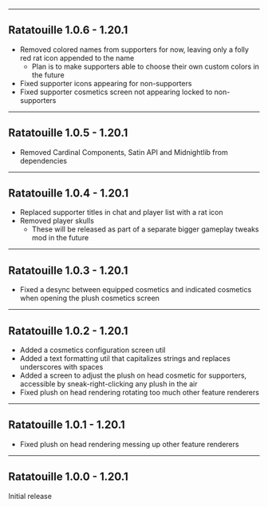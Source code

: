 ------------------------------------------------------
Ratatouille 1.0.6 - 1.20.1
------------------------------------------------------
- Removed colored names from supporters for now, leaving only a folly red rat icon appended to the name
  - Plan is to make supporters able to choose their own custom colors in the future
- Fixed supporter icons appearing for non-supporters
- Fixed supporter cosmetics screen not appearing locked to non-supporters

------------------------------------------------------
Ratatouille 1.0.5 - 1.20.1
------------------------------------------------------
- Removed Cardinal Components, Satin API and Midnightlib from dependencies

------------------------------------------------------
Ratatouille 1.0.4 - 1.20.1
------------------------------------------------------
- Replaced supporter titles in chat and player list with a rat icon
- Removed player skulls
  - These will be released as part of a separate bigger gameplay tweaks mod in the future

------------------------------------------------------
Ratatouille 1.0.3 - 1.20.1
------------------------------------------------------
- Fixed a desync between equipped cosmetics and indicated cosmetics when opening the plush cosmetics screen

------------------------------------------------------
Ratatouille 1.0.2 - 1.20.1
------------------------------------------------------
- Added a cosmetics configuration screen util
- Added a text formatting util that capitalizes strings and replaces underscores with spaces
- Added a screen to adjust the plush on head cosmetic for supporters, accessible by sneak-right-clicking any plush in the air
- Fixed plush on head rendering rotating too much other feature renderers

------------------------------------------------------
Ratatouille 1.0.1 - 1.20.1
------------------------------------------------------
- Fixed plush on head rendering messing up other feature renderers

------------------------------------------------------
Ratatouille 1.0.0 - 1.20.1
------------------------------------------------------
Initial release